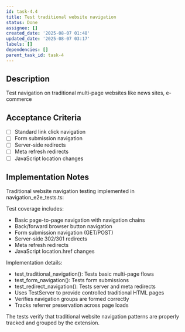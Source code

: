```yaml
---
id: task-4.4
title: Test traditional website navigation
status: Done
assignee: []
created_date: '2025-08-07 01:48'
updated_date: '2025-08-07 03:17'
labels: []
dependencies: []
parent_task_id: task-4
---
```


## Description

Test navigation on traditional multi-page websites like news sites, e-commerce

## Acceptance Criteria

- [ ] Standard link click navigation
- [ ] Form submission navigation
- [ ] Server-side redirects
- [ ] Meta refresh redirects
- [ ] JavaScript location changes

## Implementation Notes

Traditional website navigation testing implemented in navigation_e2e_tests.ts:

Test coverage includes:
- Basic page-to-page navigation with navigation chains
- Back/forward browser button navigation
- Form submission navigation (GET/POST)
- Server-side 302/301 redirects
- Meta refresh redirects
- JavaScript location.href changes

Implementation details:
- test_traditional_navigation(): Tests basic multi-page flows
- test_form_navigation(): Tests form submissions
- test_redirect_navigation(): Tests server and meta redirects
- Uses TestServer to provide controlled traditional HTML pages
- Verifies navigation groups are formed correctly
- Tracks referrer preservation across page loads

The tests verify that traditional website navigation patterns are properly tracked and grouped by the extension.
